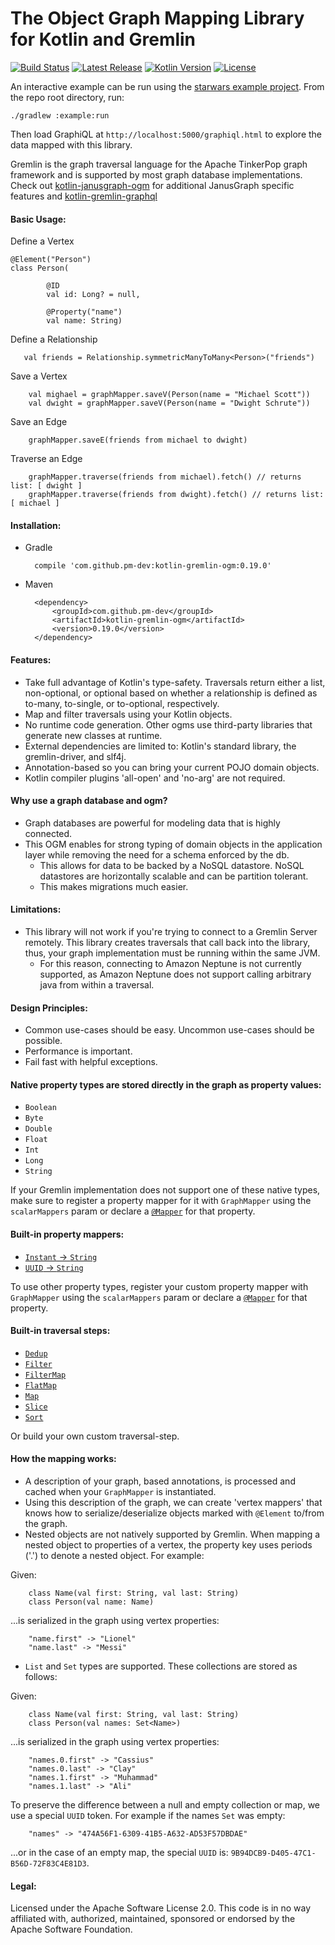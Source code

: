 # The Object Graph Mapping Library for Kotlin and Gremlin

[![Build Status](https://travis-ci.org/pm-dev/kotlin-gremlin-ogm.svg?branch=master)](https://travis-ci.org/pm-dev/kotlin-gremlin-ogm)
[![Latest Release](https://img.shields.io/maven-metadata/v/http/central.maven.org/maven2/com/github/pm-dev/kotlin-gremlin-ogm/maven-metadata.xml.svg)](http://central.maven.org/maven2/com/github/pm-dev/kotlin-gremlin-ogm/)
[![Kotlin Version](https://img.shields.io/badge/kotlin-1.3.10-blue.svg)](http://kotlinlang.org/)
[![License](https://img.shields.io/badge/License-Apache%202.0-blue.svg)](http://www.apache.org/licenses/LICENSE-2.0)

An interactive example can be run using the [starwars example project](https://github.com/pm-dev/kotlin-gremlin-ogm/tree/master/example).
From the repo root directory, run:

    ./gradlew :example:run

Then load GraphiQL at `http://localhost:5000/graphiql.html` to explore the data mapped with this library.



Gremlin is the graph traversal language for the Apache TinkerPop graph framework and is
supported by most graph database implementations. 
Check out [kotlin-janusgraph-ogm](https://github.com/pm-dev/kotlin-gremlin-ogm/tree/master/kotlin-janusgraph-ogm)
for additional JanusGraph specific features and [kotlin-gremlin-graphql](https://github.com/pm-dev/kotlin-gremlin-ogm/tree/master/kotlin-gremlin-graphql)


#### Basic Usage:

Define a Vertex

    @Element("Person")
    class Person(
    
            @ID
            val id: Long? = null,
               
            @Property("name")
            val name: String)
    
Define a Relationship

       val friends = Relationship.symmetricManyToMany<Person>("friends")

Save a Vertex

        val mighael = graphMapper.saveV(Person(name = "Michael Scott"))
        val dwight = graphMapper.saveV(Person(name = "Dwight Schrute"))
        
Save an Edge

        graphMapper.saveE(friends from michael to dwight)
        
Traverse an Edge

        graphMapper.traverse(friends from michael).fetch() // returns list: [ dwight ]
        graphMapper.traverse(friends from dwight).fetch() // returns list: [ michael ]        


#### Installation:

- Gradle
        
        compile 'com.github.pm-dev:kotlin-gremlin-ogm:0.19.0'

- Maven

        <dependency>
            <groupId>com.github.pm-dev</groupId>
            <artifactId>kotlin-gremlin-ogm</artifactId>
            <version>0.19.0</version>
        </dependency>
        
        
#### Features:

- Take full advantage of Kotlin's type-safety. Traversals return either a list, non-optional, or optional based on
whether a relationship is defined as to-many, to-single, or to-optional, respectively.
- Map and filter traversals using your Kotlin objects.
- No runtime code generation. Other ogms use third-party libraries that generate new classes at runtime.
- External dependencies are limited to: Kotlin's standard library, the gremlin-driver, and slf4j. 
- Annotation-based so you can bring your current POJO domain objects.
- Kotlin compiler plugins 'all-open' and 'no-arg' are not required.


#### Why use a graph database and ogm?

- Graph databases are powerful for modeling data that is highly connected.
- This OGM enables for strong typing of domain objects in the application layer while removing the need for a schema enforced by the db.
    - This allows for data to be backed by a NoSQL datastore. NoSQL datastores are horizontally scalable and can be partition tolerant.
    - This makes migrations much easier.

#### Limitations:

- This library will not work if you're trying to connect to a Gremlin Server remotely. This library creates traversals
that call back into the library, thus, your graph implementation must be running within the same JVM.
    - For this reason, connecting to Amazon Neptune is not currently supported, as Amazon Neptune does not support
    calling arbitrary java from within a traversal.


#### Design Principles:

- Common use-cases should be easy. Uncommon use-cases should be possible.
- Performance is important.
- Fail fast with helpful exceptions.


#### Native property types are stored directly in the graph as property values:

- `Boolean`
- `Byte`
- `Double`
- `Float`
- `Int`
- `Long`
- `String`

If your Gremlin implementation does not support one of these native types, make sure to register a 
property mapper for it with `GraphMapper` using the `scalarMappers` param
or declare a [`@Mapper`](https://github.com/pm-dev/kotlin-gremlin-ogm/blob/master/kotlin-gremlin-ogm/src/main/kotlin/org/apache/tinkerpop/gremlin/ogm/annotations/Mapper.kt) for that property.


#### Built-in property mappers:

- [`Instant` -> `String`](https://github.com/pm-dev/kotlin-gremlin-ogm/blob/master/kotlin-gremlin-ogm/src/main/kotlin/org/apache/tinkerpop/gremlin/ogm/mappers/scalar/InstantPropertyMapper.kt)
- [`UUID` -> `String`](https://github.com/pm-dev/kotlin-gremlin-ogm/blob/master/kotlin-gremlin-ogm/src/main/kotlin/org/apache/tinkerpop/gremlin/ogm/mappers/scalar/UUIDPropertyMapper.kt)

To use other property types, register your custom property mapper with `GraphMapper` using the `scalarMappers` param or declare
a [`@Mapper`](https://github.com/pm-dev/kotlin-gremlin-ogm/blob/master/kotlin-gremlin-ogm/src/main/kotlin/org/apache/tinkerpop/gremlin/ogm/annotations/Mapper.kt) for that property.


#### Built-in traversal steps:

- [`Dedup`](https://github.com/pm-dev/kotlin-gremlin-ogm/blob/master/kotlin-gremlin-ogm/src/main/kotlin/org/apache/tinkerpop/gremlin/ogm/relationships/steps/Dedup.kt)
- [`Filter`](https://github.com/pm-dev/kotlin-gremlin-ogm/blob/master/kotlin-gremlin-ogm/src/main/kotlin/org/apache/tinkerpop/gremlin/ogm/relationships/steps/Filter.kt)
- [`FilterMap`](https://github.com/pm-dev/kotlin-gremlin-ogm/blob/master/kotlin-gremlin-ogm/src/main/kotlin/org/apache/tinkerpop/gremlin/ogm/relationships/steps/FilterMap.kt)
- [`FlatMap`](https://github.com/pm-dev/kotlin-gremlin-ogm/blob/master/kotlin-gremlin-ogm/src/main/kotlin/org/apache/tinkerpop/gremlin/ogm/relationships/steps/FlatMap.kt)
- [`Map`](https://github.com/pm-dev/kotlin-gremlin-ogm/blob/master/kotlin-gremlin-ogm/src/main/kotlin/org/apache/tinkerpop/gremlin/ogm/relationships/steps/Map.kt)
- [`Slice`](https://github.com/pm-dev/kotlin-gremlin-ogm/blob/master/kotlin-gremlin-ogm/src/main/kotlin/org/apache/tinkerpop/gremlin/ogm/relationships/steps/Slice.kt)
- [`Sort`](https://github.com/pm-dev/kotlin-gremlin-ogm/blob/master/kotlin-gremlin-ogm/src/main/kotlin/org/apache/tinkerpop/gremlin/ogm/relationships/steps/Sort.kt)

Or build your own custom traversal-step. 

#### How the mapping works:

- A description of your graph, based annotations, is processed and cached when your `GraphMapper` is instantiated.
- Using this description of the graph, we can create 'vertex mappers' that knows how to serialize/deserialize objects marked with `@Element` to/from
the graph.
- Nested objects are not natively supported by Gremlin. When mapping a nested object to properties of a vertex, 
the property key uses periods ('.') to denote a nested object. For example:

Given:

        class Name(val first: String, val last: String)
        class Person(val name: Name)

...is serialized in the graph using vertex properties:

        "name.first" -> "Lionel"
        "name.last" -> "Messi"

- `List` and `Set` types are supported. These collections are stored as follows:

Given:

        class Name(val first: String, val last: String)
        class Person(val names: Set<Name>)
        
...is serialized in the graph using vertex properties:

        "names.0.first" -> "Cassius"
        "names.0.last" -> "Clay"
        "names.1.first" -> "Muhammad"
        "names.1.last" -> "Ali"

To preserve the difference between a null and empty collection or map, we use 
a special `UUID` token. For example if the names `Set` was empty:

        "names" -> "474A56F1-6309-41B5-A632-AD53F57DBDAE"                

...or in the case of an empty map, the special `UUID` is: `9B94DCB9-D405-47C1-B56D-72F83C4E81D3`.


#### Legal:

Licensed under the Apache Software License 2.0. 
This code is in no way affiliated with, authorized, maintained, sponsored or endorsed by the Apache Software Foundation.

